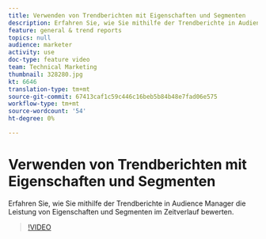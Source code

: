 ```yaml
---
title: Verwenden von Trendberichten mit Eigenschaften und Segmenten
description: Erfahren Sie, wie Sie mithilfe der Trendberichte in Audience Manager die Leistung von Eigenschaften und Segmenten im Zeitverlauf bewerten.
feature: general & trend reports
topics: null
audience: marketer
activity: use
doc-type: feature video
team: Technical Marketing
thumbnail: 328280.jpg
kt: 6646
translation-type: tm+mt
source-git-commit: 67413caf1c59c446c16beb5b84b48e7fad06e575
workflow-type: tm+mt
source-wordcount: '54'
ht-degree: 0%

---
```



# Verwenden von Trendberichten mit Eigenschaften und Segmenten

Erfahren Sie, wie Sie mithilfe der Trendberichte in Audience Manager die Leistung von Eigenschaften und Segmenten im Zeitverlauf bewerten.

>[!VIDEO](https://video.tv.adobe.com/v/328280/?quality=12&learn=on)
